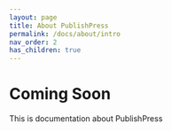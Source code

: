 ```yaml
---
layout: page
title: About PublishPress
permalink: /docs/about/intro
nav_order: 2
has_children: true
---
```


# Coming Soon

This is documentation about PublishPress
